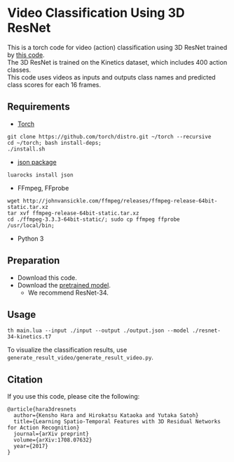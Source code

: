 # Video Classification Using 3D ResNet
This is a torch code for video (action) classification using 3D ResNet trained by [this code](https://github.com/kenshohara/3D-ResNets).  
The 3D ResNet is trained on the Kinetics dataset, which includes 400 action classes.  
This code uses videos as inputs and outputs class names and predicted class scores for each 16 frames.  

## Requirements
* [Torch](http://torch.ch/)
```
git clone https://github.com/torch/distro.git ~/torch --recursive
cd ~/torch; bash install-deps;
./install.sh
```
* [json package](https://github.com/clementfarabet/lua---json)
```
luarocks install json
```
* FFmpeg, FFprobe
```
wget http://johnvansickle.com/ffmpeg/releases/ffmpeg-release-64bit-static.tar.xz
tar xvf ffmpeg-release-64bit-static.tar.xz
cd ./ffmpeg-3.3.3-64bit-static/; sudo cp ffmpeg ffprobe /usr/local/bin;
```
* Python 3

## Preparation
* Download this code.
* Download the [pretrained model](https://github.com/kenshohara/3D-ResNets/releases).  
  * We recommend ResNet-34.

## Usage
```
th main.lua --input ./input --output ./output.json --model ./resnet-34-kinetics.t7
```

To visualize the classification results, use ```generate_result_video/generate_result_video.py```.

## Citation
If you use this code, please cite the following:
```
@article{hara3dresnets
  author={Kensho Hara and Hirokatsu Kataoka and Yutaka Satoh}
  title={Learning Spatio-Temporal Features with 3D Residual Networks for Action Recognition}
  journal={arXiv preprint}
  volume={arXiv:1708.07632}
  year={2017}
}
```
